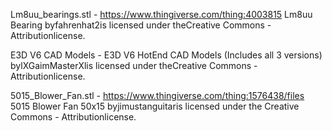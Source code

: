 Lm8uu_bearings.stl - https://www.thingiverse.com/thing:4003815
                     Lm8uu Bearing byfahrenhat2is licensed under theCreative Commons -
                     Attributionlicense.

E3D V6 CAD Models - E3D V6 HotEnd CAD Models (Includes all 3 versions)
                    bylXGaimMasterXlis licensed under theCreative Commons
                    - Attributionlicense.

5015_Blower_Fan.stl - https://www.thingiverse.com/thing:1576438/files
                      5015 Blower Fan 50x15 byjimustanguitaris licensed under the
                      Creative Commons - Attributionlicense.
